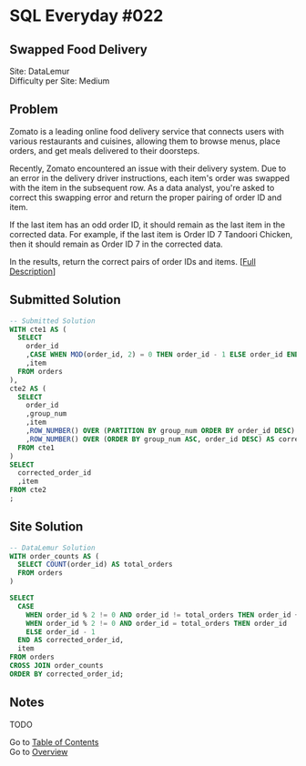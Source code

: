 # SQL Everyday \#022

## Swapped Food Delivery

Site: DataLemur\
Difficulty per Site: Medium

## Problem

Zomato is a leading online food delivery service that connects users with various restaurants and cuisines, allowing them to browse menus, place orders, and get meals delivered to their doorsteps.

Recently, Zomato encountered an issue with their delivery system. Due to an error in the delivery driver instructions, each item's order was swapped with the item in the subsequent row. As a data analyst, you're asked to correct this swapping error and return the proper pairing of order ID and item.

If the last item has an odd order ID, it should remain as the last item in the corrected data. For example, if the last item is Order ID 7 Tandoori Chicken, then it should remain as Order ID 7 in the corrected data.

In the results, return the correct pairs of order IDs and items. [[Full Description](https://datalemur.com/questions/sql-swapped-food-delivery)]

## Submitted Solution

```sql
-- Submitted Solution
WITH cte1 AS (
  SELECT
    order_id
    ,CASE WHEN MOD(order_id, 2) = 0 THEN order_id - 1 ELSE order_id END AS group_num
    ,item
  FROM orders
),
cte2 AS (
  SELECT
    order_id
    ,group_num
    ,item
    ,ROW_NUMBER() OVER (PARTITION BY group_num ORDER BY order_id DESC) AS partition_num
    ,ROW_NUMBER() OVER (ORDER BY group_num ASC, order_id DESC) AS corrected_order_id
  FROM cte1
)
SELECT
  corrected_order_id
  ,item
FROM cte2
;
```

## Site Solution

```sql
-- DataLemur Solution 
WITH order_counts AS (
  SELECT COUNT(order_id) AS total_orders 
  FROM orders
)

SELECT
  CASE
    WHEN order_id % 2 != 0 AND order_id != total_orders THEN order_id + 1
    WHEN order_id % 2 != 0 AND order_id = total_orders THEN order_id
    ELSE order_id - 1
  END AS corrected_order_id,
  item
FROM orders
CROSS JOIN order_counts
ORDER BY corrected_order_id;
```

## Notes

TODO

Go to [Table of Contents](/README.md#contents)\
Go to [Overview](/README.md)
